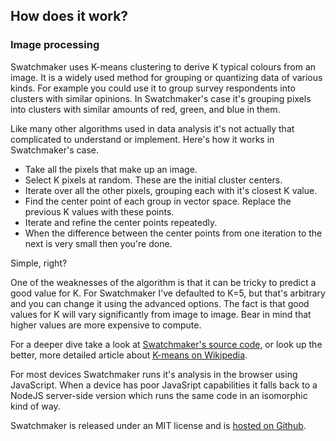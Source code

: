## How does it work?

### Image processing

Swatchmaker uses K-means clustering to derive K typical colours from an image. It is a widely used method for grouping or quantizing data of various kinds. For example you could use it to group survey respondents into clusters with similar opinions. In Swatchmaker's case it's grouping pixels into clusters with similar amounts of red, green, and blue in them.

Like many other algorithms used in data analysis it's not actually that complicated to understand or implement. Here's how it works in Swatchmaker's case.

 * Take all the pixels that make up an image.
 * Select K pixels at random. These are the initial cluster centers.
 * Iterate over all the other pixels, grouping each with it's closest K value.
 * Find the center point of each group in vector space. Replace the previous K values with these points.
 * Iterate and refine the center points repeatedly.
 * When the difference between the center points from one iteration to the next is very small then you're done.

Simple, right?

One of the weaknesses of the algorithm is that it can be tricky to predict a good value for K. For Swatchmaker I've defaulted to K=5, but that's arbitrary and you can change it using the advanced options. The fact is that good values for K will vary significantly from image to image. Bear in mind that higher values are more expensive to compute.

For a deeper dive take a look at [Swatchmaker's source code](https://github.com/pgchamberlin/swatchmaker/blob/master/lib/shared/swatchmaker.js), or look up the better, more detailed article about [K-means on Wikipedia](https://en.wikipedia.org/wiki/K-means_clustering).

For most devices Swatchmaker runs it's analysis in the browser using JavaScript. When a device has poor JavaSript capabilities it falls back to a NodeJS server-side version which runs the same code in an isomorphic kind of way.

Swatchmaker is released under an MIT license and is [hosted on Github](https://github.com/pgchamberlin/swatchmaker).
